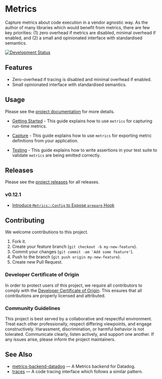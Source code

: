 # Metrics

Capture metrics about code execution in a vendor agnostic way. As the author of many libraries which would benefit from metrics, there are few key priorities: (1) zero overhead if metrics are disabled, minimal overhead if enabled, and (2) a small and opinionated interface with standardised semantics.

[![Development Status](https://github.com/socketry/metrics/workflows/Test/badge.svg)](https://github.com/socketry/metrics/actions?workflow=Test)

## Features

  - Zero-overhead if tracing is disabled and minimal overhead if enabled.
  - Small opinionated interface with standardised semantics.

## Usage

Please see the [project documentation](https://socketry.github.io/metrics/) for more details.

  - [Getting Started](https://socketry.github.io/metrics/guides/getting-started/index) - This guide explains how to use `metrics` for capturing run-time metrics.

  - [Capture](https://socketry.github.io/metrics/guides/capture/index) - This guide explains how to use `metrics` for exporting metric definitions from your application.

  - [Testing](https://socketry.github.io/metrics/guides/testing/index) - This guide explains how to write assertions in your test suite to validate `metrics` are being emitted correctly.

## Releases

Please see the [project releases](https://socketry.github.io/metrics/releases/index) for all releases.

### v0.12.1

  - [Introduce `Metrics::Config` to Expose `prepare` Hook](https://socketry.github.io/metrics/releases/index#introduce-metrics::config-to-expose-prepare-hook)

## Contributing

We welcome contributions to this project.

1.  Fork it.
2.  Create your feature branch (`git checkout -b my-new-feature`).
3.  Commit your changes (`git commit -am 'Add some feature'`).
4.  Push to the branch (`git push origin my-new-feature`).
5.  Create new Pull Request.

### Developer Certificate of Origin

In order to protect users of this project, we require all contributors to comply with the [Developer Certificate of Origin](https://developercertificate.org/). This ensures that all contributions are properly licensed and attributed.

### Community Guidelines

This project is best served by a collaborative and respectful environment. Treat each other professionally, respect differing viewpoints, and engage constructively. Harassment, discrimination, or harmful behavior is not tolerated. Communicate clearly, listen actively, and support one another. If any issues arise, please inform the project maintainers.

## See Also

  - [metrics-backend-datadog](https://github.com/socketry/metrics-backend-datadog) — A Metrics backend for Datadog.
  - [traces](https://github.com/socketry/traces) — A code tracing interface which follows a similar pattern.
